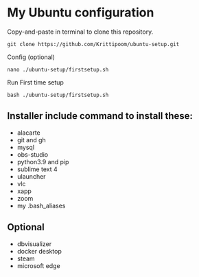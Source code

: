 # My Ubuntu configuration

Copy-and-paste in terminal to clone this repository.
```
git clone https://github.com/Krittipoom/ubuntu-setup.git
```

Config (optional)
```
nano ./ubuntu-setup/firstsetup.sh
```

Run First time setup
```
bash ./ubuntu-setup/firstsetup.sh
```

## Installer include command to install these:

- alacarte
- git and gh
- mysql
- obs-studio
- python3.9 and pip
- sublime text 4
- ulauncher
- vlc
- xapp
- zoom
- my .bash_aliases

## Optional
- dbvisualizer
- docker desktop
- steam
- microsoft edge
